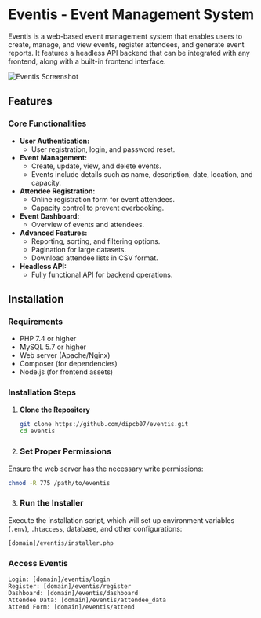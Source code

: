 # Eventis - Event Management System

Eventis is a web-based event management system that enables users to create, manage, and view events, register attendees, and generate event reports. It features a headless API backend that can be integrated with any frontend, along with a built-in frontend interface.

![Eventis Screenshot](screenshot.png)  
*<!-- Add a screenshot if available -->*

## Features

### Core Functionalities
- **User Authentication:**
  - User registration, login, and password reset.
- **Event Management:**
  - Create, update, view, and delete events.
  - Events include details such as name, description, date, location, and capacity.
- **Attendee Registration:**
  - Online registration form for event attendees.
  - Capacity control to prevent overbooking.
- **Event Dashboard:**
  - Overview of events and attendees.
- **Advanced Features:**
  - Reporting, sorting, and filtering options.
  - Pagination for large datasets.
  - Download attendee lists in CSV format.
- **Headless API:**
  - Fully functional API for backend operations.

## Installation

### Requirements
- PHP 7.4 or higher
- MySQL 5.7 or higher
- Web server (Apache/Nginx)
- Composer (for dependencies)
- Node.js (for frontend assets)

### Installation Steps

1. **Clone the Repository**
   ```bash
   git clone https://github.com/dipcb07/eventis.git
   cd eventis
   ```
   
2. ### Set Proper Permissions
Ensure the web server has the necessary write permissions:

```bash
chmod -R 775 /path/to/eventis
```

3. ### Run the Installer
Execute the installation script, which will set up environment variables (`.env`), `.htaccess`, database, and other configurations:

```bash
[domain]/eventis/installer.php
```


### Access Eventis
```plaintext
Login: [domain]/eventis/login
Register: [domain]/eventis/register
Dashboard: [domain]/eventis/dashboard
Attendee Data: [domain]/eventis/attendee_data
Attend Form: [domain]/eventis/attend
